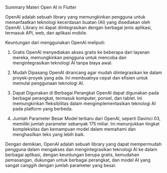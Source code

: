 Summary Materi Open AI in Flutter

OpenAI adalah sebuah library yang memungkinkan pengguna untuk memanfaatkan teknologi kecerdasan buatan (AI) yang disediakan oleh OpenAI. Library ini dapat diintegrasikan dengan berbagai jenis aplikasi, termasuk API, web, dan aplikasi mobile.

Keuntungan dari menggunakan OpenAI meliputi:

1. Gratis
OpenAI menyediakan akses gratis ke beberapa dari layanan mereka, memungkinkan pengguna untuk mencoba dan mengintegrasikan teknologi AI tanpa biaya awal.

2. Mudah Dipasang
OpenAI dirancang agar mudah diintegrasikan ke dalam proyek-proyek yang ada. Ini membuatnya cepat dan efisien untuk memulai penggunaan teknologi AI.

3. Dapat Digunakan di Berbagai Perangkat
OpenAI dapat digunakan pada berbagai perangkat, termasuk komputer, ponsel, dan tablet. Ini memungkinkan fleksibilitas dalam mengimplementasikan teknologi AI pada platform yang berbeda.

4. Jumlah Parameter Besar
Model terbaru dari OpenAI, seperti Davinci 03, memiliki jumlah parameter sebanyak 175 miliar. Ini menunjukkan tingkat kompleksitas dan kemampuan model dalam memahami dan menghasilkan teks yang lebih baik.

Dengan demikian, OpenAI adalah sebuah library yang dapat mempermudah pengguna dalam mengakses dan mengintegrasikan teknologi AI ke dalam berbagai aplikasi, dengan keuntungan berupa gratis, kemudahan pemasangan, dukungan untuk berbagai perangkat, dan model AI yang sangat canggih dengan jumlah parameter yang besar.